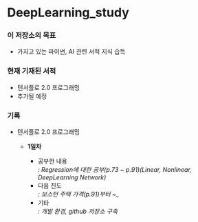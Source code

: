 # DeepLearning_study

### 이 저장소의 목표

+ 가지고 있는 파이썬, AI 관련 서적 지식 습득 

### 현재 기재된 서적

+ 텐서플로 2.0 프로그래밍
+ 추가될 예정

### 기록

+ 텐서플로 2.0 프로그래밍

  - __1일차__
  
    * 공부한 내용  
    *: Regression에 대한 공부(p.73 ~ p.91)(Linear, Nonlinear, DeepLearning Network)*
    * 다음 진도  
    *: 보스턴 주택 가격(p.91)부터 ~_*
    * 기타   
    *: 개발 환경, github 저장소 구축*
